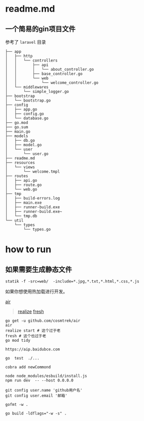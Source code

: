 # readme.md

## 一个简易的gin项目文件

参考了 `laravel` 目录

```
├── app
│   ├── http
│   │   └── controllers
│   │       ├── api
│   │       │   └── about_controller.go
│   │       ├── base_controller.go     
│   │       └── web
│   │           └── welcome_controller.go
│   └── middlewares
│       └── simple_logger.go
├── bootstrap
│   └── bootstrap.go
├── config
│   ├── app.go
│   ├── config.go
│   └── database.go
├── go.mod
├── go.sum
├── main.go
├── models
│   ├── db.go
│   ├── model.go
│   └── user
│       └── user.go
├── readme.md
├── resources
│   └── views
│       └── welcome.tmpl
├── routes
│   ├── api.go
│   ├── route.go
│   └── web.go
├── tmp
│   ├── build-errors.log
│   ├── main.exe
│   ├── runner-build.exe
│   ├── runner-build.exe~
│   └── tmp.db
└── util
    └── types
        └── types.go
```

# how to run 

## 如果需要生成静态文件
```
statik -f -src=web/  -include=*.jpg,*.txt,*.html,*.css,*.js 
```

如果你想使用热加载进行开发。

[air](https://github.com/cosmtrek/air)

> [realize](https://github.com/oxequa/realize)
> [fresh](https://github.com/gravityblast/fresh)

```
go get -u github.com/cosmtrek/air
air 
realize start # 这个过于老
fresh # 这个也过于老
go mod tidy            
```



```other
https://aip.baidubce.com
```


```text
go  test  ./...   
```

```shell
cobra add newCommond
```

```text
node node_modules/esbuild/install.js  
npm run dev  -- --host 0.0.0.0

git config user.name 'github用户名'  
git config user.email '邮箱'  

gofmt -w .
```



```
go build -ldflags="-w -s" .
```
